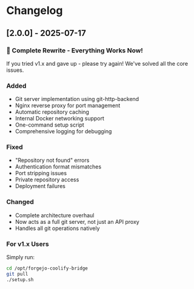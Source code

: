 # Changelog

## [2.0.0] - 2025-07-17

### 🎉 Complete Rewrite - Everything Works Now!

If you tried v1.x and gave up - please try again! We've solved all the core issues.

### Added

- Git server implementation using git-http-backend
- Nginx reverse proxy for port management
- Automatic repository caching
- Internal Docker networking support
- One-command setup script
- Comprehensive logging for debugging

### Fixed

- "Repository not found" errors
- Authentication format mismatches
- Port stripping issues
- Private repository access
- Deployment failures

### Changed

- Complete architecture overhaul
- Now acts as a full git server, not just an API proxy
- Handles all git operations natively

### For v1.x Users

Simply run:

```bash
cd /opt/forgejo-coolify-bridge
git pull
./setup.sh
```
